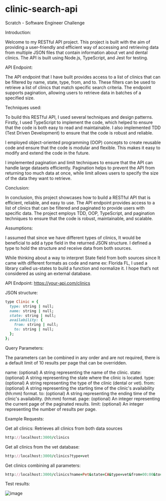 # clinic-search-api
Scratch  - Software Engineer Challenge

Introduction:

Welcome to my RESTful API project. This project is built with the aim of providing a user-friendly and efficient way of accessing and retrieving data from multiple JSON files that contain information about vet and dental clinics. The API is built using Node.js, TypeScript, and Jest for testing.

API Endpoint:

The API endpoint that I have built provides access to a list of clinics that can be filtered by name, state, type, from, and to. These filters can be used to retrieve a list of clinics that match specific search criteria. The endpoint supports pagination, allowing users to retrieve data in batches of a specified size.

Techniques used:

To build this RESTful API, I used several techniques and design patterns. Firstly, I used TypeScript to implement the code, which helped to ensure that the code is both easy to read and maintainable. I also implemented TDD (Test Driven Development) to ensure that the code is robust and reliable.

I employed object-oriented programming (OOP) concepts to create reusable code and ensure that the code is modular and flexible. This makes it easy to modify and extend the code in the future.

I implemented pagination and limit techniques to ensure that the API can handle large datasets efficiently. Pagination helps to prevent the API from returning too much data at once, while limit allows users to specify the size of the data they want to retrieve.

Conclusion:

In conclusion, this project showcases how to build a RESTful API that is efficient, reliable, and easy to use. The API endpoint provides access to a list of clinics that can be filtered and paginated to provide users with specific data. The project employs TDD, OOP, TypeScript, and pagination techniques to ensure that the code is robust, maintainable, and scalable.

Assumptions:

I assumed that since we have different types of clinics, It would be beneficial to add a type field in the returned JSON structure. I defined a type to hold the structure and receive data from both sources.

While thinking about a way to interpret State field from both sources since It came with different formats as code and name ex: Florida FL, I used a library called us-states to build a function and normalize it. I hope that’s not considered as using an external database.

API Endpoint:
https://your-api.com/clinics

JSON structure:
```ruby
type Clinic = {
  type: string | null;
  name: string | null;
  state: string | null;
  availability: {
    from: string | null;
    to: string | null;
  };
};
```

Query Parameters:

The parameters can be combined in any order and are not required, there is a default limit of 10 results per page that can be overridden.

name: (optional) A string representing the name of the clinic.
state: (optional) A string representing the state where the clinic is located.
type: (optional) A string representing the type of the clinic (dental or vet).
from: (optional) A string representing the starting time of the clinic's availability (hh:mm) format.
to: (optional) A string representing the ending time of the clinic's availability. (hh:mm) format.
page: (optional) An integer representing the current page of the paginated results.
limit: (optional) An integer representing the number of results per page.

Example Requests:

Get all clinics:
Retrieves all clinics from both data sources
```ruby
http://localhost:3000/clinics
```


Get all clinics from the vet database:
```ruby
http://localhost:3000/clinics?type=vet
```
Get clinics combining all parameters:
```ruby
http://localhost:3000/clinics?name=Pet&state=CA&type=vet&from=00:00&to=24:00&limit=10&page=1
```

Test results:

![image](https://user-images.githubusercontent.com/17888029/233867524-c969ec15-4790-4a79-a900-0a95b96f71b9.png)



